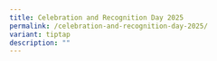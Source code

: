 ```yaml
---
title: Celebration and Recognition Day 2025
permalink: /celebration-and-recognition-day-2025/
variant: tiptap
description: ""
---
```

